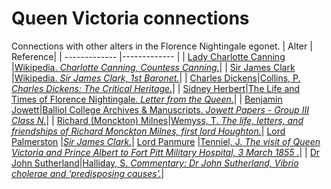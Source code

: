 # Queen Victoria connections
Connections with other alters in the Florence Nightingale egonet.
| Alter  | Reference|
| ------------- |------------- |
| [Lady Charlotte Canning](https://github.com/altealo/FNTest/blob/master/AltersReferences/LadyCharlotteCanning.md)  |[Wikipedia. *Charlotte Canning, Countess Canning.*](https://en.wikipedia.org/wiki/Charlotte_Canning,_Countess_Canning)|
| [Sir James Clark](https://github.com/altealo/FNTest/blob/master/AltersReferences/JamesClark.md)  |[Wikipedia. *Sir James Clark, 1st Baronet.*](https://en.wikipedia.org/wiki/Sir_James_Clark,_1st_Baronet)|
| [Charles Dickens](https://github.com/altealo/FNTest/blob/master/AltersReferences/CharlesDickens.md)|[Collins, P. *Charles Dickens: The Critical Heritage.*](https://books.google.co.uk/books?id=72brNWKa088C&pg=PT472&lpg=PT472&dq=benjamin+jowett+queen+victoria&source=bl&ots=gxfT25b-kT&sig=ACfU3U2hS2i1rAIUwLcKoaKtS8aC7b5DXA&hl=en&sa=X&ved=2ahUKEwiwiJXYsNHlAhV_URUIHY5OCjA4FBDoATAAegQICBAB#v=onepage&q=benjamin%20jowett%20queen%20victoria&f=false)|
| [Sidney Herbert](https://github.com/altealo/FNTest/blob/master/AltersReferences/SidneyHerbert.md)|[The Life and Times of Florence Nightingale. *Letter from the Queen.*](https://lifeandtimesofflorencenightingale.wordpress.com/crimea-war-2/letter-queen/)|
| [Benjamin Jowett](https://github.com/altealo/FNTest/blob/master/AltersReferences/BenjaminJowett.md)|[Balliol College Archives & Manuscripts. *Jowett Papers - Group III Class N.*](https://archive.org/details/lifelettersbenja01abboiala/page/342)|
| [Richard (Monckton) Milnes](https://github.com/altealo/FNTest/blob/master/AltersReferences/RichardMilnes.md)|[Wemyss, T. *The life, letters, and friendships of Richard Monckton Milnes, first lord Houghton.*](https://archive.org/stream/lifelettersfrien01reid/lifelettersfrien01reid_djvu.txt2)|
[Lord Palmerston](https://github.com/altealo/FNTest/blob/master/AltersReferences/LordPalmerston.md) |[*Sir James Clark.*](http://www.unofficialroyalty.com/sir-james-clark/)|
[Lord Panmure](https://github.com/altealo/FNTest/blob/master/AltersReferences/LordPanmure.md) |[Tenniel, J. *The visit of Queen Victoria and Prince Albert to Fort Pitt Military Hospital, 3 March 1855 .*](https://www.rct.uk/collection/913684/the-visit-of-queen-victoria-and-prince-albert-to-fort-pitt-military-hospital-3)|
| [Dr John Sutherland](https://github.com/altealo/FNTest/blob/master/AltersReferences/JohnSutherland.md)|[Halliday, S. *Commentary: Dr John Sutherland, Vibrio cholerae and ‘predisposing causes’.*](https://academic.oup.com/ije/article/31/5/912/745790)|

